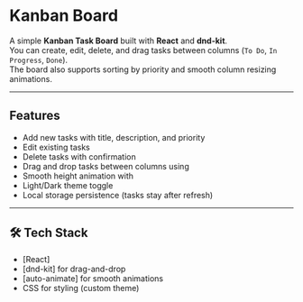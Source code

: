 # Kanban Board

A simple **Kanban Task Board** built with **React** and **dnd-kit**.  
You can create, edit, delete, and drag tasks between columns (`To Do`, `In Progress`, `Done`).  
The board also supports sorting by priority and smooth column resizing animations.

---

## Features

- Add new tasks with title, description, and priority
- Edit existing tasks
- Delete tasks with confirmation
- Drag and drop tasks between columns using
- Smooth height animation with
- Light/Dark theme toggle
- Local storage persistence (tasks stay after refresh)

---

## 🛠️ Tech Stack

- [React]
- [dnd-kit] for drag-and-drop
- [auto-animate] for smooth animations
- CSS for styling (custom theme)
